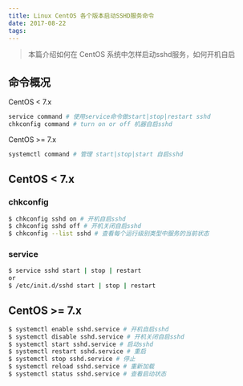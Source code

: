 ```yaml
---
title: Linux CentOS 各个版本启动SSHD服务命令
date: 2017-08-22
tags:
---
```



> 本篇介绍如何在 CentOS 系统中怎样启动sshd服务，如何开机自启

## 命令概况

CentOS < 7.x
```bash
service command # 使用service命令做start|stop|restart sshd
chkconfig command # turn on or off 机器自启sshd
```

CentOS >= 7.x
```bash
systemctl command # 管理 start|stop|start 自启sshd
```

## CentOS < 7.x

### chkconfig
```bash
$ chkconfig sshd on # 开机自启sshd
$ chkconfig sshd off # 开机关闭自启sshd
$ chkconfig --list sshd # 查看每个运行级别类型中服务的当前状态 
```

### service

```bash
$ service sshd start | stop | restart
or 
$ /etc/init.d/sshd start | stop | restart
```

## CentOS >= 7.x

```bash
$ systemctl enable sshd.service # 开机自启sshd
$ systemctl disable sshd.service # 开机关闭自启sshd
$ systemctl start sshd.service # 启动sshd
$ systemctl restart sshd.service # 重启
$ systemctl stop sshd.service # 停止
$ systemctl reload sshd.service # 重新加载
$ systemctl status sshd.service # 查看启动状态
```
